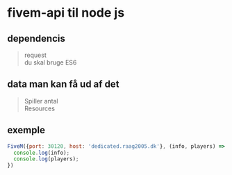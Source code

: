 # fivem-api til node js
## dependencis
> request           
> du skal bruge ES6

## data man kan få ud af det
> Spiller antal             
> Resources

## exemple
```js
FiveM({port: 30120, host: 'dedicated.raag2005.dk'}, (info, players) => {
  console.log(info);
  console.log(players);
})
```